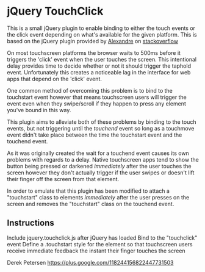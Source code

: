 jQuery TouchClick
==================

This is a small jQuery plugin to enable binding to either the touch events or the click event depending on what's available for the given platform. This is based on the jQuery plugin provided by [Alexandre](http://stackoverflow.com/users/346368/alexandre) on [stackoverflow](http://stackoverflow.com/questions/2135037/adding-a-jquery-style-event-handler-of-iphone-os-events)

On most touchscreen platforms the browser waits to 500ms before it triggers the 'click' event when the user touches the screen. This intentional delay provides time to decide whether or not it should trigger the taphold event. Unfortunately this creates a noticeable lag in the interface for web apps that depend on the 'click' event.

One common method of overcoming this problem is to bind to the touchstart event however that means touchscreen users will trigger the event even when they swipe/scroll if they happen to press any element you've bound in this way.

This plugin aims to alleviate both of these problems by binding to the touch events, but not triggering until the *touchend* event so long as a touchmove event didn't take place between the time the touchstart event and the touchend event.

As it was originally created the wait for a touchend event causes its own problems with regards to a delay. Native touchscreen apps tend to show the button being pressed or darkened *immediately* after the user touches the screen however they don't actually trigger if the user swipes or doesn't lift their finger off the screen from that element.

In order to emulate that this plugin has been modified to attach a "touchstart" class to elements *immediately* after the user presses on the screen and removes the "touchstart" class on the touchend event.

Instructions
-------------

Include jquery.touchclick.js after jQuery has loaded
Bind to the "touchclick" event
Define a .touchstart style for the element so that touchscreen users receive immediate feedback the instant their finger touches the screen

Derek Petersen
https://plus.google.com/118244156822447731503
